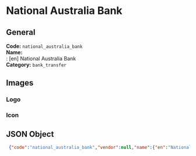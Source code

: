 # National Australia Bank 
## General 
**Code:** `national_australia_bank`  
**Name:**  
:	[en] National Australia Bank  
**Category:** `bank_transfer`  
## Images 
### Logo 
### Icon 
## JSON Object 
```json
 {"code":"national_australia_bank","vendor":null,"name":{"en":"National Australia Bank"},"description":null,"countries":null,"category":"bank_transfer"}```  
